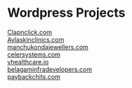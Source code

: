# Wordpress Projects

[Clapnclick.com](https://clapnclick.com/) <br>
[Aylaskinclinics.com](https://aylaskinclinics.com/) <br>
[manchukondajewellers.com](https://manchukondajewellers.com/) <br>
[celersystems.com](https://www.celersystems.com/) <br>
[vhealthcare.io](https://vhealthcare.io/) <br>
[belagaminfradevelopers.com](https://belagaminfradevelopers.com/) <br>
[paybackchits.com](https://paybackchits.com/) <br>
